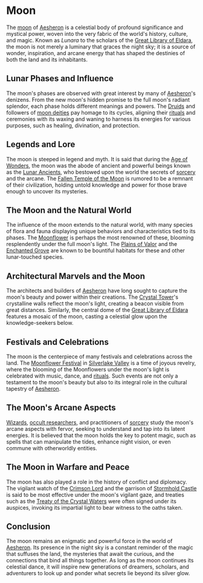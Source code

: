 # Moon

The [moon](moon.md) of [Aesheron](Aesheron.md) is a celestial body of profound significance and mystical power, woven into the very fabric of the world's history, culture, and magic. Known as *Lunara* to the scholars of the [Great Library of Eldara](Great%20Library%20of%20Eldara.md), the moon is not merely a luminary that graces the night sky; it is a source of wonder, inspiration, and arcane energy that has shaped the destinies of both the land and its inhabitants.

## Lunar Phases and Influence

The moon's phases are observed with great interest by many of [Aesheron](Aesheron.md)'s denizens. From the new moon's hidden promise to the full moon's radiant splendor, each phase holds different meanings and powers. The [Druids](Druids.md) and followers of [moon deities](moon%20deities.md) pay homage to its cycles, aligning their [rituals](rituals.md) and ceremonies with its waxing and waning to harness its energies for various purposes, such as healing, divination, and protection.

## Legends and Lore

The moon is steeped in legend and myth. It is said that during the [Age of Wonders](Age%20of%20Wonders.md), the moon was the abode of ancient and powerful beings known as the [Lunar Ancients](Lunar%20Ancients.md), who bestowed upon the world the secrets of [sorcery](sorcery.md) and the arcane. The [Fallen Temple of the Moon](Fallen%20Temple%20of%20the%20Moon.md) is rumored to be a remnant of their civilization, holding untold knowledge and power for those brave enough to uncover its mysteries.

## The Moon and the Natural World

The influence of the moon extends to the natural world, with many species of flora and fauna displaying unique behaviors and characteristics tied to its phases. The [Moonflower](Moonflower.md) is perhaps the most renowned of these, blooming resplendently under the full moon's light. The [Plains of Valor](Plains%20of%20Valor.md) and the [Enchanted Grove](Enchanted%20Grove.md) are known to be bountiful habitats for these and other lunar-touched species.

## Architectural Marvels and the Moon

The architects and builders of [Aesheron](Aesheron.md) have long sought to capture the moon's beauty and power within their creations. The [Crystal Tower](Crystal%20Tower.md)'s crystalline walls reflect the moon's light, creating a beacon visible from great distances. Similarly, the central dome of the [Great Library of Eldara](Great%20Library%20of%20Eldara.md) features a mosaic of the moon, casting a celestial glow upon the knowledge-seekers below.

## Festivals and Celebrations

The moon is the centerpiece of many festivals and celebrations across the land. The [Moonflower Festival](Moonflower%20Festival.md) in [Silverlake Valley](Silverlake%20Valley.md) is a time of joyous revelry, where the blooming of the Moonflowers under the moon's light is celebrated with music, dance, and [rituals](rituals.md). Such events are not only a testament to the moon's beauty but also to its integral role in the cultural tapestry of [Aesheron](Aesheron.md).

## The Moon's Arcane Aspects

[Wizards](Wizards.md), [occult researchers](occult%20researchers.md), and practitioners of [sorcery](sorcery.md) study the moon's arcane aspects with fervor, seeking to understand and tap into its latent energies. It is believed that the moon holds the key to potent magic, such as spells that can manipulate the tides, enhance night vision, or even commune with otherworldly entities.

## The Moon in Warfare and Peace

The moon has also played a role in the history of conflict and diplomacy. The vigilant watch of the [Crimson Lord](Crimson%20Lord.md) and the garrison of [Stormhold Castle](Stormhold%20Castle.md) is said to be most effective under the moon's vigilant gaze, and treaties such as the [Treaty of the Crystal Waters](Treaty%20of%20the%20Crystal%20Waters.md) were often signed under its auspices, invoking its impartial light to bear witness to the oaths taken.

## Conclusion

The moon remains an enigmatic and powerful force in the world of [Aesheron](Aesheron.md). Its presence in the night sky is a constant reminder of the magic that suffuses the land, the mysteries that await the curious, and the connections that bind all things together. As long as the moon continues its celestial dance, it will inspire new generations of dreamers, scholars, and adventurers to look up and ponder what secrets lie beyond its silver glow.
